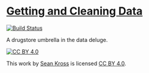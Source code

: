 # [Getting and Cleaning Data](http://seankross.com/getting-and-cleaning-data/)

[![Build Status](https://travis-ci.org/seankross/getting-and-cleaning-data.svg?branch=master)](https://travis-ci.org/seankross/getting-and-cleaning-data)

A drugstore umbrella in the data deluge.

[![CC BY 4.0](https://licensebuttons.net/l/by/3.0/88x31.png)](https://creativecommons.org/licenses/by/4.0/)

This work by [Sean Kross](http://seankross.com) is licensed
[CC BY 4.0](https://creativecommons.org/licenses/by/4.0/).